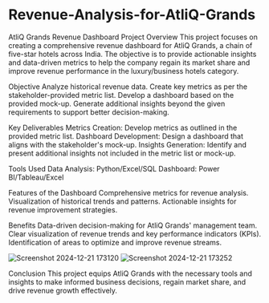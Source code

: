 # Revenue-Analysis-for-AtliQ-Grands

AtliQ Grands Revenue Dashboard
Project Overview
This project focuses on creating a comprehensive revenue dashboard for AtliQ Grands, a chain of five-star hotels across India. The objective is to provide actionable insights and data-driven metrics to help the company regain its market share and improve revenue performance in the luxury/business hotels category.

Objective
Analyze historical revenue data.
Create key metrics as per the stakeholder-provided metric list.
Develop a dashboard based on the provided mock-up.
Generate additional insights beyond the given requirements to support better decision-making.


Key Deliverables
Metrics Creation: Develop metrics as outlined in the provided metric list.
Dashboard Development: Design a dashboard that aligns with the stakeholder's mock-up.
Insights Generation: Identify and present additional insights not included in the metric list or mock-up.


Tools Used
Data Analysis: Python/Excel/SQL
Dashboard: Power BI/Tableau/Excel


Features of the Dashboard
Comprehensive metrics for revenue analysis.
Visualization of historical trends and patterns.
Actionable insights for revenue improvement strategies.


Benefits
Data-driven decision-making for AtliQ Grands' management team.
Clear visualization of revenue trends and key performance indicators (KPIs).
Identification of areas to optimize and improve revenue streams.

![Screenshot 2024-12-21 173120](https://github.com/user-attachments/assets/e1846828-b0a2-4ef0-836b-aad4cfcd0804)
![Screenshot 2024-12-21 173252](https://github.com/user-attachments/assets/89f76ebc-2bfa-4092-97b4-652b1a315503)



Conclusion
This project equips AtliQ Grands with the necessary tools and insights to make informed business decisions, regain market share, and drive revenue growth effectively.
